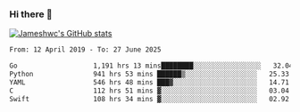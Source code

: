 ### Hi there 👋

[![Jameshwc's GitHub stats](https://github-readme-stats.vercel.app/api?username=jameshwc)](https://github.com/anuraghazra/github-readme-stats)

<!--START_SECTION:waka-->

```txt
From: 12 April 2019 - To: 27 June 2025

Go                   1,191 hrs 13 mins████████░░░░░░░░░░░░░░░░░   32.04 %
Python               941 hrs 53 mins ██████▒░░░░░░░░░░░░░░░░░░   25.33 %
YAML                 546 hrs 48 mins ███▓░░░░░░░░░░░░░░░░░░░░░   14.71 %
C                    112 hrs 51 mins ▓░░░░░░░░░░░░░░░░░░░░░░░░   03.04 %
Swift                108 hrs 34 mins ▓░░░░░░░░░░░░░░░░░░░░░░░░   02.92 %
```

<!--END_SECTION:waka-->